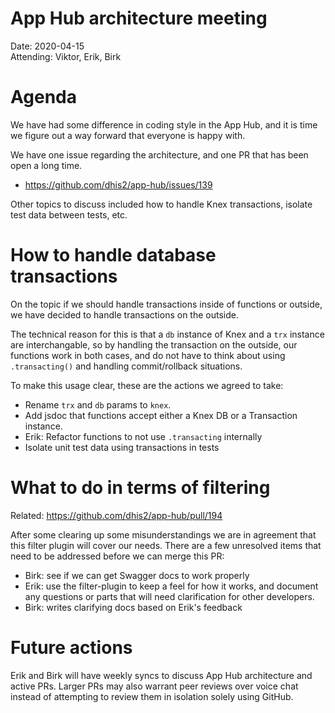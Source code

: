 # App Hub architecture meeting

Date: 2020-04-15\
Attending: Viktor, Erik, Birk

# Agenda

We have had some difference in coding style in the App Hub, and it is time we figure out a way forward
that everyone is happy with.

We have one issue regarding the architecture, and one PR that has been open a long time.

- https://github.com/dhis2/app-hub/issues/139

Other topics to discuss included how to handle Knex transactions, isolate test data between tests, etc.

# How to handle database transactions

On the topic if we should handle transactions inside of functions or outside, we have decided to handle transactions
on the outside.

The technical reason for this is that a `db` instance of Knex and a `trx` instance are interchangable, so by handling
the transaction on the outside, our functions work in both cases, and do not have to think about using `.transacting()`
and handling commit/rollback situations.

To make this usage clear, these are the actions we agreed to take:

- Rename `trx` and `db` params to `knex`.
- Add jsdoc that functions accept either a Knex DB or a Transaction instance.
- Erik: Refactor functions to not use `.transacting` internally
- Isolate unit test data using transactions in tests

# What to do in terms of filtering

Related: https://github.com/dhis2/app-hub/pull/194

After some clearing up some misunderstandings we are in agreement that this filter plugin
will cover our needs. There are a few unresolved items that need to be addressed before we
can merge this PR:

- Birk: see if we can get Swagger docs to work properly
- Erik: use the filter-plugin to keep a feel for how it works, and document any questions or parts
  that will need clarification for other developers.
- Birk: writes clarifying docs based on Erik's feedback

# Future actions

Erik and Birk will have weekly syncs to discuss App Hub architecture and active PRs. Larger PRs may also
warrant peer reviews over voice chat instead of attempting to review them in isolation solely using GitHub.

